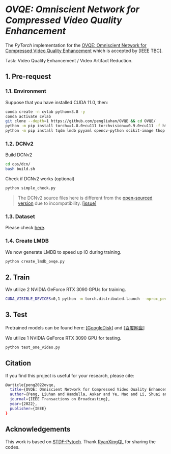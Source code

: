 # *OVQE: Omniscient Network for Compressed Video Quality Enhancement*


The *PyTorch* implementation for the [OVQE: Omniscient Network for Compressed
Video Quality Enhancement](https://ieeexplore.ieee.org/document/9908169) which is accepted by [IEEE TBC].

Task: Video Quality Enhancement / Video Artifact Reduction.



## 1. Pre-request

### 1.1. Environment
Suppose that you have installed CUDA 11.0, then:
```bash
conda create -n cvlab python=3.8 -y  
conda activate cvlab
git clone --depth=1 https://github.com/pengliuhan/OVQE && cd OVQE/
python -m pip install torch==1.8.0+cu111 torchvision==0.9.0+cu111 -f https://download.pytorch.org/whl/torch_stable.html
python -m pip install tqdm lmdb pyyaml opencv-python scikit-image thop
```

### 1.2. DCNv2

Build DCNv2

```bash
cd ops/dcn/
bash build.sh
```

Check if DCNv2 works (optional)

```bash
python simple_check.py
```

> The DCNv2 source files here is different from the [open-sourced version](https://github.com/chengdazhi/Deformable-Convolution-V2-PyTorch) due to incompatibility. [[issue]](https://github.com/open-mmlab/mmediting/issues/84#issuecomment-644974315)

### 1.3. Dataset

Please check [here](https://github.com/ryanxingql/mfqev2.0/wiki/MFQEv2-Dataset).

### 1.4. Create LMDB
We now generate LMDB to speed up IO during training.
```bash
python create_lmdb_ovqe.py
```

## 2. Train

We utilize 2 NVIDIA GeForce RTX 3090 GPUs for training.
```bash
CUDA_VISIBLE_DEVICES=0,1 python -m torch.distributed.launch --nproc_per_node=2 --master_port=12354 train.py --opt_path option_ovqe.yml
```

## 3. Test         
Pretrained models can be found here: [[GoogleDisk]](https://drive.google.com/file/d/1V0kJ63dr1JzQDIoBVbJ8FBp_cdvsnTUK/view?usp=sharing) and [[百度网盘]](https://pan.baidu.com/s/13m5zSRs4FxYPH_MN77lhDw?pwd=ovqe )

We utilize 1 NVIDIA GeForce RTX 3090 GPU for testing.
```bash
python test_one_video.py
```

## Citation
If you find this project is useful for your research, please cite:
```bash
@article{peng2022ovqe,
  title={OVQE: Omniscient Network for Compressed Video Quality Enhancement},
  author={Peng, Liuhan and Hamdulla, Askar and Ye, Mao and Li, Shuai and Wang, Zengbin and Li, Xue},
  journal={IEEE Transactions on Broadcasting},
  year={2022},
  publisher={IEEE}
}
```

## Acknowledgements
This work is based on [STDF-Pytoch](https://github.com/RyanXingQL/STDF-PyTorch). Thank [RyanXingQL](https://github.com/RyanXingQL)  for sharing the codes.
